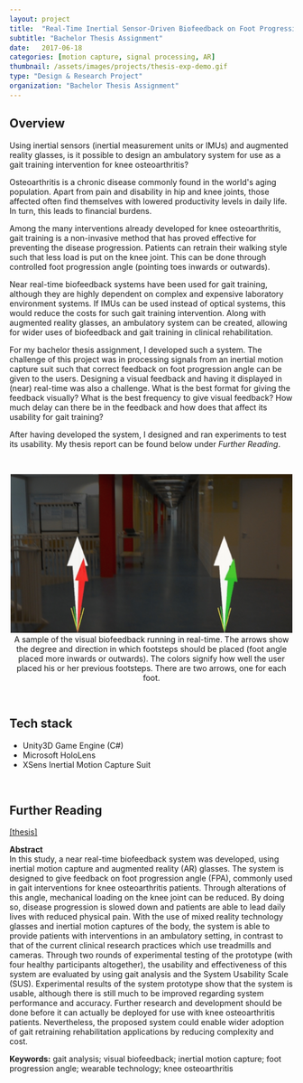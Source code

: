 ```yaml
---
layout: project
title:  "Real-Time Inertial Sensor-Driven Biofeedback on Foot Progression Angle"
subtitle: "Bachelor Thesis Assignment"
date:   2017-06-18
categories: [motion capture, signal processing, AR]
thumbnail: /assets/images/projects/thesis-exp-demo.gif
type: "Design & Research Project"
organization: "Bachelor Thesis Assignment"
---
```


## Overview
Using inertial sensors (inertial measurement units or IMUs) and augmented reality glasses, is it possible to design an ambulatory system for use as a gait training intervention for knee osteoarthritis?

Osteoarthritis is a chronic disease commonly found in the world's aging population. Apart from pain and disability in hip and knee joints, those affected often find themselves with lowered productivity levels in daily life. In turn, this leads to financial burdens.

Among the many interventions already developed for knee osteoarthritis, gait training is a non-invasive method that has proved effective for preventing the disease progression. Patients can retrain their walking style such that less load is put on the knee joint. This can be done through controlled foot progression angle (pointing toes inwards or outwards).

Near real-time biofeedback systems have been used for gait training, although they are highly dependent on complex and expensive laboratory environment systems. If IMUs can be used instead of optical systems, this would reduce the costs for such gait training intervention. Along with augmented reality glasses, an ambulatory system can be created, allowing for wider uses of biofeedback and gait training in clinical rehabilitation.

For my bachelor thesis assignment, I developed such a system. The challenge of this project was in processing signals from an inertial motion capture suit such that correct feedback on foot progression angle can be given to the users. Designing a visual feedback and having it displayed in (near) real-time was also a challenge. What is the best format for giving the feedback visually? What is the best frequency to give visual feedback? How much delay can there be in the feedback and how does that affect its usability for gait training?

After having developed the system, I designed and ran experiments to test its usability. My thesis report can be found below under _Further Reading_.

<br/>
<p align="center">
<img src="/assets/images/projects/thesis-exp-demo.gif" alt="sample of visual biofeedback as a GIF" title="Sample of visual biofeedback in deployment" width="500px" />
<br/>
A sample of the visual biofeedback running in real-time. The arrows show the degree and direction in which footsteps should be placed (foot angle placed more inwards or outwards). The colors signify how well the user placed his or her previous footsteps. There are two arrows, one for each foot.
</p>
<br/>

## Tech stack
 - Unity3D Game Engine (C#)
 - Microsoft HoloLens
 - XSens Inertial Motion Capture Suit

<br/>

## Further Reading
<a href='/assets/docs/KwanSuppaiboonsuk-FinalThesis.pdf' target="_blank">[thesis]</a>

**Abstract**  
In this study, a near real-time biofeedback system was developed, using inertial motion capture and augmented reality (AR) glasses. The system is designed to give feedback on foot progression angle (FPA), commonly used in gait interventions for knee osteoarthritis patients. Through alterations of this angle, mechanical loading on the knee joint can be reduced. By doing so, disease progression is slowed down and patients are able to lead daily lives with reduced physical pain. With the use of mixed reality technology glasses and inertial motion captures of the body, the system is able to provide patients with interventions in an ambulatory setting, in contrast to that of the current clinical research practices which use treadmills and cameras. Through two rounds of experimental testing of the prototype (with four healthy participants altogether), the usability and effectiveness of this system are evaluated by using gait analysis and the System Usability Scale (SUS). Experimental results of the system prototype show that the system is usable, although there is still much to be improved regarding system performance and accuracy. Further research and development should be done before it can actually be deployed for use with knee osteoarthritis patients. Nevertheless, the proposed system could enable wider adoption of gait retraining rehabilitation applications by reducing complexity and cost.

**Keywords:** gait analysis; visual biofeedback; inertial motion capture; foot progression angle; wearable technology; knee osteoarthritis
